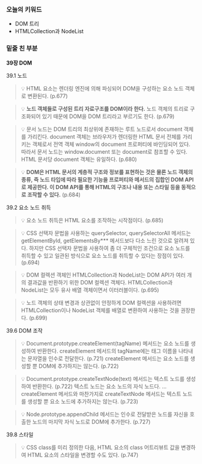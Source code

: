 ### 오늘의 키워드

- DOM 트리
- HTMLCollection과 NodeList



### 밑줄 친 부분

**39장 DOM**

39.1 노드

> 💡 HTML 요소는 렌더링 엔진에 의해 파싱되어 DOM을 구성하는 요소 노드 객체로 변환된다. (p.677)

> 💡 **노드 객체들로 구성된 트리 자료구조를 DOM이라 한다.** 노드 객체의 트리로 구조화되어 있기 때문에 DOM을 DOM 트리라고 부르기도 한다. (p.679)

> 💡 문서 노드는 DOM 트리의 최상위에 존재하는 루트 노드로서 document 객체를 가리킨다. document 객체는 브라우저가 렌더링한 HTML 문서 전체를 가리키는 객체로서 전역 객체 window의 document 프로퍼티에 바인딩되어 있다. 따라서 문서 노드는 window.document 또는 document로 참조할 수 있다. HTML 문서당 document 객체는 유일하다. (p.680)

> 💡 **DOM은 HTML 문서의 계층적 구조와 정보를 표현하는 것은 물론 노드 객체의 종류, 즉 노드 타입에 따라 필요한 기능을 프로퍼티와 메서드의 집합인 DOM API로 제공한다. 이 DOM API를 통해 HTML의 구조나 내용 또는 스타일 등을 동적으로 조작할 수 있다.** (p.684)



39.2 요소 노드 취득

> 💡 요소 노드 취득은 HTML 요소를 조작하는 시작점이다. (p.685)

> 💡 CSS 선택자 문법을 사용하는 querySelector, querySelectorAll 메서드는 getElementById, getElementsBy*** 메서드보다 다소 느린 것으로 알려져 있다. 하지만 CSS 선택자 문법을 사용하여 좀 더 구체적인 조건으로 요소 노드를 취득할 수 있고 일관된 방식으로 요소 노드를 취득할 수 있다는 장점이 있다. (p.694)

> 💡 DOM 컬렉션 객체인 HTMLCollection과 NodeList는 DOM API가 여러 개의 결과값을 반환하기 위한 DOM 컬렉션 객체다. HTMLCollection과 NodeList는 모두 유사 배열 객체이면서 이터러블이다. (p.695)

> 💡 노드 객체의 상태 변경과 상관없이 안정하게 DOM 컬렉션을 사용하려면 HTMLCollection이나 NodeList 객체를 배열로 변환하여 사용하는 것을 권장한다. (p.699)

39.6 DOM 조작

> 💡 Document.prototype.createElement(tagName) 메서드는 요소 노드를 생성하여 반환한다. createElement 메서드의 tagName에는 태그 이름을 나타내는 문자열을 인수로 전달한다. (p.721)
> createElement 메서드는 요소 노드를 생성할 뿐 DOM에 추가하지는 않는다. (p.722)

> 💡 Document.prototype.createTextNode(text) 메서드는 텍스트 노드를 생성하여 반환한다. (p.722)
> 텍스트 노드는 요소 노드의 자식 노드다. … createElement 메서드와 마찬가지로 createTextNode 메서드는 텍스트 노드를 생성할 뿐 요소 노드에 추가하지는 않는다. (p.723)

> 💡 Node.prototype.appendChild 메서드는 인수로 전달받은 노드를 자신을 호출한 노드의 마지막 자식 노드로 DOM에 추가한다. (p.727)

39.8 스타일

> 💡 CSS class를 미리 정의한 다음, HTML 요소의 class 어트리뷰트 값을 변경하여 HTML 요소의 스타일을 변경할 수도 있다. (p.747)
